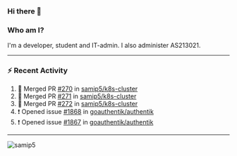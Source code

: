 ### Hi there 👋

### Who am I?
I'm a developer, student and IT-admin. I also administer AS213021.

---
### :zap: Recent Activity
<!--START_SECTION:activity-->
1. 🎉 Merged PR [#270](https://github.com/samip5/k8s-cluster/pull/270) in [samip5/k8s-cluster](https://github.com/samip5/k8s-cluster)
2. 🎉 Merged PR [#271](https://github.com/samip5/k8s-cluster/pull/271) in [samip5/k8s-cluster](https://github.com/samip5/k8s-cluster)
3. 🎉 Merged PR [#272](https://github.com/samip5/k8s-cluster/pull/272) in [samip5/k8s-cluster](https://github.com/samip5/k8s-cluster)
4. ❗️ Opened issue [#1868](https://github.com/goauthentik/authentik/issues/1868) in [goauthentik/authentik](https://github.com/goauthentik/authentik)
5. ❗️ Opened issue [#1867](https://github.com/goauthentik/authentik/issues/1867) in [goauthentik/authentik](https://github.com/goauthentik/authentik)
<!--END_SECTION:activity-->
---

<img align="center" src="https://github-readme-stats.vercel.app/api?username=samip5&show_icons=true" alt="samip5" />
